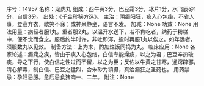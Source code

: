 序号：14957
名称：龙虎丸
组成：西牛黄3分，巴豆霜3分，冰片1分，水飞辰砂1分，自信3分。
出处：《千金珍秘方选》。
主治：阴癫阳狂，痰入心包络，不省人事，登高弃衣，歌笑不寐；或神呆静坐，语言不发。
加减：None
功效：None
用法用量：病轻者服1丸，重者服2丸，以温开水送下，若不肯吃者，纳药于粉糕中，便不觉而食之。服后约半时许，非吐即泻，逾时再服1丸以俟之。如年远者，须服数丸以见效。
制备方法：上为末，酌加烂饭同捣为丸。
临床应用：None
各家论述：癫痫之疾，皆由于痰入心包络，白信专能燥痰，以之为君；巴豆辛热破痰，导之下行，使白信之性过而不留，以之为臣；反佐以牛黄之甘寒，通窍辟邪，清心解毒，制白信、巴豆之猛烈，合朱砂为镇摄，真治癫狂之圣药也。
用药禁忌：孕妇忌服。愈后忌食猪肉一、二年。
附注：None
